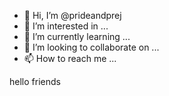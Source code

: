 - 👋 Hi, I’m @prideandprej
- 👀 I’m interested in ...
- 🌱 I’m currently learning ...
- 💞️ I’m looking to collaborate on ...
- 📫 How to reach me ...

<!---
prideandprej/prideandprej is a ✨ special ✨ repository because its `README.md` (this file) appears on your GitHub profile.
You can click the Preview link to take a look at your changes.
--->
hello friends
